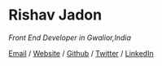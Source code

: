 # Rishav Jadon
*Front End Developer in Gwalior,India*


[Email](mailto:rishav.jadon.work@gmail.com) / [Website](csskenpai.com) / [Github](github.com/rjitsu) / [Twitter](twitter.com/rovenclasher) / [LinkedIn](linkedin.com/in/rishav-jadon-584037194/)
